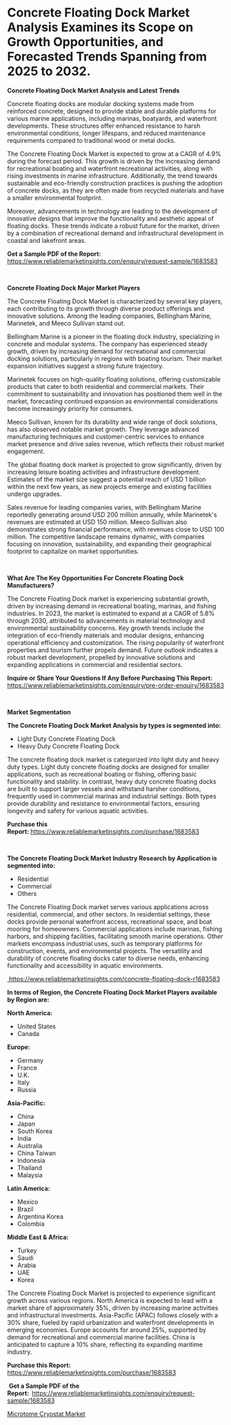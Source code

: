 <p><h1>Concrete Floating Dock Market Analysis Examines its Scope on Growth Opportunities, and Forecasted Trends Spanning from 2025 to 2032.</h1></p><p><strong>Concrete Floating Dock Market Analysis and Latest Trends</strong></p>
<p><p>Concrete floating docks are modular docking systems made from reinforced concrete, designed to provide stable and durable platforms for various marine applications, including marinas, boatyards, and waterfront developments. These structures offer enhanced resistance to harsh environmental conditions, longer lifespans, and reduced maintenance requirements compared to traditional wood or metal docks.</p><p>The Concrete Floating Dock Market is expected to grow at a CAGR of 4.9% during the forecast period. This growth is driven by the increasing demand for recreational boating and waterfront recreational activities, along with rising investments in marine infrastructure. Additionally, the trend towards sustainable and eco-friendly construction practices is pushing the adoption of concrete docks, as they are often made from recycled materials and have a smaller environmental footprint.</p><p>Moreover, advancements in technology are leading to the development of innovative designs that improve the functionality and aesthetic appeal of floating docks. These trends indicate a robust future for the market, driven by a combination of recreational demand and infrastructural development in coastal and lakefront areas.</p></p>
<p><strong>Get a Sample PDF of the Report:&nbsp;</strong> <a href="https://www.reliablemarketinsights.com/enquiry/request-sample/1683583?utm_campaign=3214&utm_medium=2&utm_source=Github&utm_content=ia&utm_term=08042025&utm_id=concrete-floating-dock">https://www.reliablemarketinsights.com/enquiry/request-sample/1683583</a></p>
<p>&nbsp;</p>
<p><strong>Concrete Floating Dock Major Market Players</strong></p>
<p><p>The Concrete Floating Dock Market is characterized by several key players, each contributing to its growth through diverse product offerings and innovative solutions. Among the leading companies, Bellingham Marine, Marinetek, and Meeco Sullivan stand out.</p><p>Bellingham Marine is a pioneer in the floating dock industry, specializing in concrete and modular systems. The company has experienced steady growth, driven by increasing demand for recreational and commercial docking solutions, particularly in regions with boating tourism. Their market expansion initiatives suggest a strong future trajectory.</p><p>Marinetek focuses on high-quality floating solutions, offering customizable products that cater to both residential and commercial markets. Their commitment to sustainability and innovation has positioned them well in the market, forecasting continued expansion as environmental considerations become increasingly priority for consumers.</p><p>Meeco Sullivan, known for its durability and wide range of dock solutions, has also observed notable market growth. They leverage advanced manufacturing techniques and customer-centric services to enhance market presence and drive sales revenue, which reflects their robust market engagement.</p><p>The global floating dock market is projected to grow significantly, driven by increasing leisure boating activities and infrastructure development. Estimates of the market size suggest a potential reach of USD 1 billion within the next few years, as new projects emerge and existing facilities undergo upgrades.</p><p>Sales revenue for leading companies varies, with Bellingham Marine reportedly generating around USD 200 million annually, while Marinetek's revenues are estimated at USD 150 million. Meeco Sullivan also demonstrates strong financial performance, with revenues close to USD 100 million. The competitive landscape remains dynamic, with companies focusing on innovation, sustainability, and expanding their geographical footprint to capitalize on market opportunities.</p></p>
<p>&nbsp;</p>
<p><strong>What Are The Key Opportunities For Concrete Floating Dock Manufacturers?</strong></p>
<p><p>The Concrete Floating Dock market is experiencing substantial growth, driven by increasing demand in recreational boating, marinas, and fishing industries. In 2023, the market is estimated to expand at a CAGR of 5.8% through 2030, attributed to advancements in material technology and environmental sustainability concerns. Key growth trends include the integration of eco-friendly materials and modular designs, enhancing operational efficiency and customization. The rising popularity of waterfront properties and tourism further propels demand. Future outlook indicates a robust market development, propelled by innovative solutions and expanding applications in commercial and residential sectors.</p></p>
<p><strong>Inquire or Share Your Questions If Any Before Purchasing This Report:</strong> <a href="https://www.reliablemarketinsights.com/enquiry/pre-order-enquiry/1683583?utm_campaign=3214&utm_medium=2&utm_source=Github&utm_content=ia&utm_term=08042025&utm_id=concrete-floating-dock">https://www.reliablemarketinsights.com/enquiry/pre-order-enquiry/1683583</a></p>
<p>&nbsp;</p>
<p><strong>Market Segmentation</strong></p>
<p><strong>The Concrete Floating Dock Market Analysis by types is segmented into:</strong></p>
<p><ul><li>Light Duty Concrete Floating Dock</li><li>Heavy Duty Concrete Floating Dock</li></ul></p>
<p><p>The concrete floating dock market is categorized into light duty and heavy duty types. Light duty concrete floating docks are designed for smaller applications, such as recreational boating or fishing, offering basic functionality and stability. In contrast, heavy duty concrete floating docks are built to support larger vessels and withstand harsher conditions, frequently used in commercial marinas and industrial settings. Both types provide durability and resistance to environmental factors, ensuring longevity and safety for various aquatic activities.</p></p>
<p><strong>Purchase this Report:&nbsp;</strong><a href="https://www.reliablemarketinsights.com/purchase/1683583?utm_campaign=3214&utm_medium=2&utm_source=Github&utm_content=ia&utm_term=08042025&utm_id=concrete-floating-dock">https://www.reliablemarketinsights.com/purchase/1683583</a></p>
<p>&nbsp;</p>
<p><strong>The Concrete Floating Dock Market Industry Research by Application is segmented into:</strong></p>
<p><ul><li>Residential</li><li>Commercial</li><li>Others</li></ul></p>
<p><p>The Concrete Floating Dock market serves various applications across residential, commercial, and other sectors. In residential settings, these docks provide personal waterfront access, recreational space, and boat mooring for homeowners. Commercial applications include marinas, fishing harbors, and shipping facilities, facilitating smooth marine operations. Other markets encompass industrial uses, such as temporary platforms for construction, events, and environmental projects. The versatility and durability of concrete floating docks cater to diverse needs, enhancing functionality and accessibility in aquatic environments.</p></p>
<p><a href="https://www.reliablemarketinsights.com/concrete-floating-dock-r1683583?utm_campaign=3214&utm_medium=2&utm_source=Github&utm_content=ia&utm_term=08042025&utm_id=concrete-floating-dock">&nbsp;https://www.reliablemarketinsights.com/concrete-floating-dock-r1683583</a></p>
<p><strong>In terms of Region, the Concrete Floating Dock Market Players available by Region are:</strong></p>
<p>
    <p> <strong> North America: </strong>
        <ul>
            <li>United States</li>
            <li>Canada</li>
        </ul>
        </p> 
    <p> <strong> Europe: </strong>
        <ul>
            <li>Germany</li>
            <li>France</li>
            <li>U.K.</li>
            <li>Italy</li>
            <li>Russia</li>
        </ul>
        </p> 
    <p> <strong> Asia-Pacific: </strong>
        <ul>
            <li>China</li>
            <li>Japan</li>
            <li>South Korea</li>
            <li>India</li>
            <li>Australia</li>
            <li>China Taiwan</li>
            <li>Indonesia</li>
            <li>Thailand</li>
            <li>Malaysia</li>
        </ul>
        </p> 
    <p> <strong> Latin America: </strong>
        <ul>
            <li>Mexico</li>
            <li>Brazil</li>
            <li>Argentina Korea</li>
            <li>Colombia</li>
        </ul>
        </p> 
    <p> <strong> Middle East & Africa: </strong>
        <ul>
            <li>Turkey</li>
            <li>Saudi</li>
            <li>Arabia</li>
            <li>UAE</li>
            <li>Korea</li>
        </ul>
    </p>
    </p>
<p><p>The Concrete Floating Dock Market is projected to experience significant growth across various regions. North America is expected to lead with a market share of approximately 35%, driven by increasing marine activities and infrastructural investments. Asia-Pacific (APAC) follows closely with a 30% share, fueled by rapid urbanization and waterfront developments in emerging economies. Europe accounts for around 25%, supported by demand for recreational and commercial marine facilities. China is anticipated to capture a 10% share, reflecting its expanding maritime industry.</p></p>
<p><strong>Purchase this Report: </strong><a href="https://www.reliablemarketinsights.com/purchase/1683583?utm_campaign=3214&utm_medium=2&utm_source=Github&utm_content=ia&utm_term=08042025&utm_id=concrete-floating-dock">https://www.reliablemarketinsights.com/purchase/1683583</a></p>
<p>&nbsp;<strong>Get a Sample PDF of the Report:&nbsp;&nbsp;</strong><a href="https://www.reliablemarketinsights.com/enquiry/request-sample/1683583?utm_campaign=3214&utm_medium=2&utm_source=Github&utm_content=ia&utm_term=08042025&utm_id=concrete-floating-dock">https://www.reliablemarketinsights.com/enquiry/request-sample/1683583</a></p>
<p><strong></strong></p>
<p><p><a href="https://github.com/viipposahko25/Market-Research-Report-List-1/blob/main/microtome-cryostat-market.md?utm_campaign=3214&utm_medium=2&utm_source=Github&utm_content=ia&utm_term=08042025&utm_id=concrete-floating-dock">Microtome Cryostat Market</a></p></p>